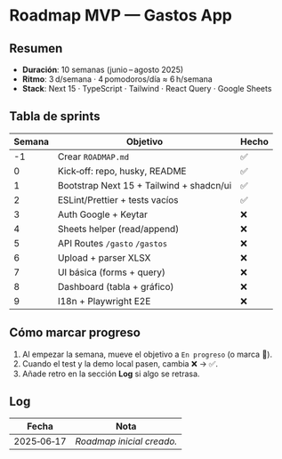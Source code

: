 # Roadmap MVP — Gastos App

## Resumen

- **Duración**: 10 semanas (junio – agosto 2025)
- **Ritmo**: 3 d/semana · 4 pomodoros/día ≈ 6 h/semana
- **Stack**: Next 15 · TypeScript · Tailwind · React Query · Google Sheets

## Tabla de sprints

| Semana | Objetivo                                 | Hecho |
| ------ | ---------------------------------------- | ----- |
| -1     | Crear `ROADMAP.md`                       | ✅    |
| 0      | Kick‑off: repo, husky, README            | ✅    |
| 1      | Bootstrap Next 15 + Tailwind + shadcn/ui | ✅    |
| 2      | ESLint/Prettier + tests vacíos           | ✅    |
| 3      | Auth Google + Keytar                     | ❌    |
| 4      | Sheets helper (read/append)              | ❌    |
| 5      | API Routes `/gasto` `/gastos`            | ❌    |
| 6      | Upload + parser XLSX                     | ❌    |
| 7      | UI básica (forms + query)                | ❌    |
| 8      | Dashboard (tabla + gráfico)              | ❌    |
| 9      | I18n + Playwright E2E                    | ❌    |

## Cómo marcar progreso

1. Al empezar la semana, mueve el objetivo a `En progreso` (o marca 🔄).
2. Cuando el test y la demo local pasen, cambia ❌ → ✅.
3. Añade retro en la sección **Log** si algo se retrasa.

## Log

| Fecha      | Nota                      |
| ---------- | ------------------------- |
| 2025‑06‑17 | _Roadmap inicial creado._ |
